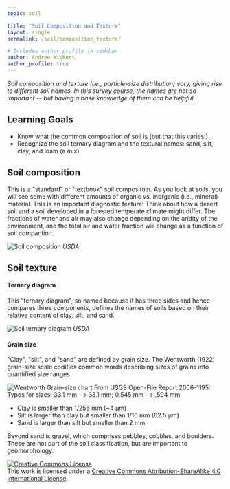 ```yaml
---
topic: soil

title: "Soil Composition and Texture"
layout: single
permalink: /soil/composition_texture/

# Includes author profile in sidebar
author: Andrew Wickert
author_profile: true
---
```


*Soil composition and texture (i.e., particle-size distribution) vary, giving rise to different soil names. In this survey course, the names are not so important -- but having a base knowledge of them can be helpful.*

## Learning Goals

* Know what the common composition of soil is (but that this varies!)
* Recognize the soil ternary diagram and the textural names: sand, silt, clay, and loam (a mix)

## Soil composition

This is a "standard" or "textbook" soil compositoin. As you look at soils, you will see some with different amounts of organic vs. inorganic (i.e., mineral) material. This is an important diagnostic feature! Think about how a desert soil and a soil developed in a forested temperate climate might differ. The fractions of water and air may also change depending on the aridity of the environment, and the total air and water fraction wiil change as a function of soil compaction.

![Soil composition](https://www.nrcs.usda.gov/Internet/FSE_MEDIA/nrcseprd423221.jpg)
*USDA*

## Soil texture

#### Ternary diagram

This "ternary diagram", so named because it has three sides and hence compares three components, defines the names of soils based on their relative content of clay, silt, and sand.

![Soil ternary diagram](https://upload.wikimedia.org/wikipedia/commons/8/89/USDA_Soil_Texture.svg)
*USDA*

#### Grain size

"Clay", "silt", and "sand" are defined by grain size. The Wentworth (1922) grain-size scale codifies common words describing sizes of grains into quantified size ranges.

![Wentworth Grain-size chart](https://upload.wikimedia.org/wikipedia/commons/a/a0/Wentworth_scale.png)
From USGS Open-File Report 2006-1195: Typos for sizes: 33.1 mm --> 38.1 mm; 0.545 mm --> .594 mm

* Clay is smaller than 1/256 mm (~4 μm)
* Silt is larger than clay but smaller than 1/16 mm (62.5 μm)
* Sand is larger than silt but smaller than 2 mm

Beyond sand is gravel, which comprises pebbles, cobbles, and boulders. These are not part of the soil classification, but are important to geomorphology.


<a rel="license" href="http://creativecommons.org/licenses/by-sa/4.0/"><img alt="Creative Commons License" style="border-width:0" src="https://i.creativecommons.org/l/by-sa/4.0/88x31.png" /></a><br />This work is licensed under a <a rel="license" href="http://creativecommons.org/licenses/by-sa/4.0/">Creative Commons Attribution-ShareAlike 4.0 International License</a>.
